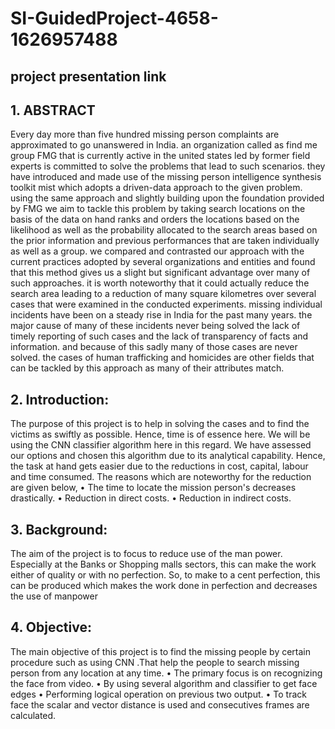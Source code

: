 # SI-GuidedProject-4658-1626957488
## project presentation link
 
## 1.	ABSTRACT

Every day more than five hundred missing person complaints are approximated to go unanswered in India. an organization called as find me group FMG that is currently active in the united states led by former field experts is committed to solve the problems that lead to such scenarios. they have introduced and made use of the missing person intelligence synthesis toolkit mist which adopts a driven-data approach to the given problem. using the same approach and slightly building upon the foundation provided by FMG we aim to tackle this problem by taking search locations on the basis of the data on hand ranks and orders the locations based on the likelihood as well as the probability allocated to the search areas based on the prior information and previous performances that are taken individually as well as a group. we compared and contrasted our approach with the current practices adopted by several organizations and entities and found that this method gives us a slight but significant advantage over many of such approaches. it is worth noteworthy that it could actually reduce the search area leading to a reduction of many square kilometres over several cases that were examined in the conducted experiments. missing individual incidents have been on a steady rise in India for the past many years. the major cause of many of these incidents never being solved the lack of timely reporting of such cases and the lack of transparency of facts and information. and because of this sadly many of those cases are never solved. the cases of human trafficking and homicides are other fields that can be tackled by this approach as many of their attributes match. 

## 2.	Introduction:



The purpose of this project is to help in solving the cases and to find the victims as swiftly as possible. Hence, time is of essence here. We will be using the CNN classifier algorithm here in this regard. We have assessed our options and chosen this algorithm due to its analytical capability. Hence, the task at hand gets easier due to the reductions in cost, capital, labour and time consumed. The reasons which are noteworthy for the reduction are given below, 
• The time to locate the mission person's decreases drastically. 
• Reduction in direct costs.
 • Reduction in indirect costs.
 
## 3.	Background:


The aim of the project is to focus to reduce use of the man power. Especially at the Banks or Shopping malls sectors, this can make the work either of quality or with no perfection. So, to make to a cent perfection, this can be produced which makes the work done in perfection and decreases the use of manpower





## 4.	Objective:

 The main objective of this project is to find the missing people by certain procedure such as using CNN .That help the people to search missing person from any location at any time. 
• The primary focus is on recognizing the face from video. 
• By using several algorithm and classifier to get face edges
• Performing logical operation on previous two output. 
• To track face the scalar and vector distance is used and consecutives frames are calculated.
